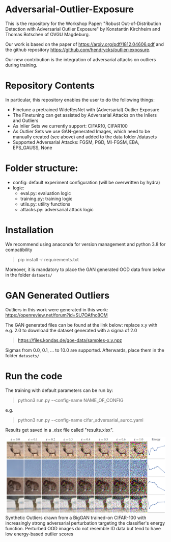 # Adversarial-Outlier-Exposure
This is the repository for the Workshop Paper: "Robust Out-of-Distribution Detection with Adversarial Outlier Exposure" by Konstantin Kirchheim and Thomas Botschen of OVGU Magdeburg.

Our work is based on the paper of https://arxiv.org/pdf/1812.04606.pdf and the github repository https://github.com/hendrycks/outlier-exposure.

Our new contribution is the integration of adversarial attacks on outliers during training.




# Repository Contents
In particular, this repository enables the user to do the following things:
- Finetune a pretrained WideResNet with (Adversarial) Outlier Exposure
- The Finetuning can get assisted by Adversarial Attacks on the Inliers and Outliers
- As Inlier Sets we currently support: CIFAR10, CIFAR100
- As Outlier Sets we use GAN-generated Images, which need to be manually created (see above) and added to the data folder /datasets
- Supported Adversarial Attacks: FGSM, PGD, MI-FGSM, EBA, EPS_GAUSS, None

 # Folder structure:
- config: default experiment configuration (will be overwritten by hydra)
- logic: 
    - eval.py: evaluation logic
    - training.py: training logic
    - utils.py: utility functions
    - attacks.py: adversarial attack logic

# Installation
We recommend using anaconda for version management and python 3.8 for compatibility
> pip install -r requirements.txt

Moreover, it is mandatory to place the GAN generated OOD data from below in the folder ```datasets/```
# GAN Generated Outliers
Outliers in this work were generated in this work: https://openreview.net/forum?id=SU7OAfhc8OM

The GAN generated files can be found at the link below: replace x.y with e.g. 2.0 to download the dataset generated with a sigma of 2.0 
> https://files.kondas.de/goe-data/samples-x.y.npz

Sigmas from 0.0, 0.1, ... to 10.0 are supported.
Afterwards, place them in the folder ```datasets/```

# Run the code
The training with default parameters can be run by:
>python3 run.py --config-name NAME_OF_CONFIG

e.g.
>python3 run.py --config-name cifar_adversarial_auroc.yaml

Results get saved in a .xlsx file called "results.xlsx".

![Showcase of functioning of Adversarial Outlier Exposure on CIFAR-100](example.png)
Synthetic Outliers drawn from a BigGAN trained-on CIFAR-100 with increasingly strong adversarial perturbation targeting the classifier's energy function. Perturbed OOD images do not resemble ID data but tend to have low energy-based outlier scores